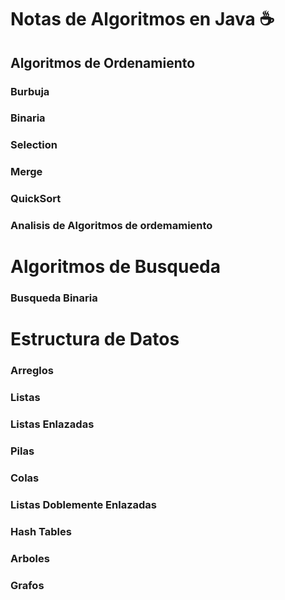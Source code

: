 # Notas de Algoritmos en Java ☕️

## Algoritmos de Ordenamiento

### Burbuja

### Binaria

### Selection

### Merge

### QuickSort

### Analisis de Algoritmos de ordemamiento

# Algoritmos de Busqueda

### Busqueda Binaria

# Estructura de Datos

### Arreglos
### Listas
### Listas Enlazadas
### Pilas
### Colas
### Listas Doblemente Enlazadas
### Hash Tables
### Arboles
### Grafos
